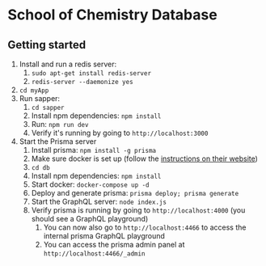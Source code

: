 # School of Chemistry Database

## Getting started


1. Install and run a redis server:
    1. `sudo apt-get install redis-server`
    2. `redis-server --daemonize yes`
2. `cd myApp`
3. Run sapper:
    1. `cd sapper`
    2. Install npm dependencies: `npm install`
    3. Run: `npm run dev`
    4. Verify it's running by going to `http://localhost:3000`
4. Start the Prisma server
    1. Install prisma: `npm install -g prisma`
    2. Make sure docker is set up (follow the [instructions on their website](https://www.docker.com/products/docker-desktop))
    3. `cd db`
    4. Install npm dependencies: `npm install`
    5. Start docker: `docker-compose up -d`
    6. Deploy and generate prisma: `prisma deploy; prisma generate`
    7. Start the GraphQL server: `node index.js`
    8. Verify prisma is running by going to `http://localhost:4000` (you should see a GraphQL playground)
        1. You can now also go to `http://localhost:4466` to access the internal prisma GraphQL playground
        2. You can access the prisma admin panel at `http://localhost:4466/_admin`
